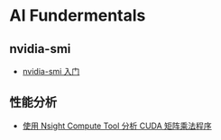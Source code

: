 # AI Fundermentals

## nvidia-smi
- [nvidia-smi 入门](nvidia-smi.md)

## 性能分析
- [使用 Nsight Compute Tool 分析 CUDA 矩阵乘法程序](https://www.yuque.com/u41800946/nquqpa/eo7gykiyhg8xi2gg)